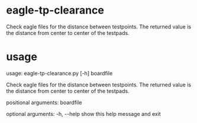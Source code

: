# eagle-tp-clearance
Check eagle files for the distance between testpoints. The returned value is
the distance from center to center of the testpads.

# usage
usage: eagle-tp-clearance.py [-h] boardfile

Check eagle files for the distance between testpoints. The returned value is
the distance from center to center of the testpads.

positional arguments:
  boardfile

optional arguments:
  -h, --help  show this help message and exit

